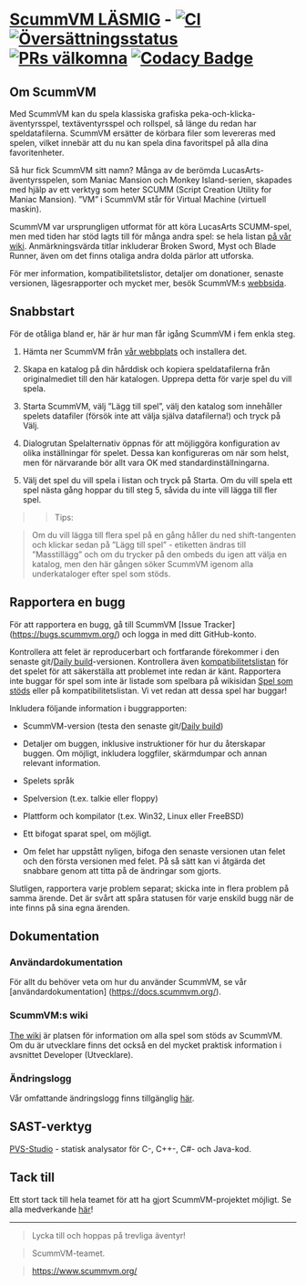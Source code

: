 # [ScummVM LÄSMIG](https://www.scummvm.org/) - [![CI](https://github.com/scummvm/scummvm/actions/workflows/ci.yml/badge.svg)](https://github.com/scummvm/scummvm/actions/workflows/ci.yml) [![Översättningsstatus](https://translations.scummvm.org/widgets/scummvm/-/scummvm/svg-badge.svg)](https://translations.scummvm.org/engage/scummvm/?utm_source=widget) [![PRs välkomna](https://img.shields.io/badge/PRs-welcome-brightgreen.svg)](CONTRIBUTING.md#pull-requests) [![Codacy Badge](https://app.codacy.com/project/badge/Grade/e06e5b18f8464fef859b5a7f78d10357)](https://www.codacy.com/gh/scummvm/scummvm/dashboard?utm_source=github.com&amp;utm_medium=referral&amp;utm_content=scummvm/scummvm&amp;utm_campaign=Badge_Grade)



## Om ScummVM



Med ScummVM kan du spela klassiska grafiska peka-och-klicka-äventyrsspel, textäventyrsspel och rollspel, så länge du redan har speldatafilerna. ScummVM ersätter de körbara filer som levereras med spelen, vilket innebär att du nu kan spela dina favoritspel på alla dina favoritenheter.



Så hur fick ScummVM sitt namn? Många av de berömda LucasArts-äventyrsspelen, som Maniac Mansion och Monkey Island-serien, skapades med hjälp av ett verktyg som heter SCUMM (Script Creation Utility for Maniac Mansion). ”VM” i ScummVM står för Virtual Machine (virtuell maskin).



ScummVM var ursprungligen utformat för att köra LucasArts SCUMM-spel, men med tiden har stöd lagts till för många andra spel: se hela listan [på vår wiki](https://wiki.scummvm.org/index.php?title=Category:Supported_Games). Anmärkningsvärda titlar inkluderar Broken Sword, Myst och Blade Runner, även om det finns otaliga andra dolda pärlor att utforska.



För mer information, kompatibilitetslistor, detaljer om donationer, senaste versionen, lägesrapporter och mycket mer, besök ScummVM:s [webbsida](https://www.scummvm.org/).



## Snabbstart



För de otåliga bland er, här är hur man får igång ScummVM i fem enkla steg.



1. Hämta ner ScummVM från [vår webbplats](https://www.scummvm.org/downloads/) och installera det.



2. Skapa en katalog på din hårddisk och kopiera speldatafilerna från originalmediet till den här katalogen. Upprepa detta för varje spel du vill spela.



3. Starta ScummVM, välj ”Lägg till spel”, välj den katalog som innehåller spelets datafiler (försök inte att välja själva datafilerna!) och tryck på Välj.



4. Dialogrutan Spelalternativ öppnas för att möjliggöra konfiguration av olika inställningar för spelet. Dessa kan konfigureras om när som helst, men för närvarande bör allt vara OK med standardinställningarna.



5. Välj det spel du vill spela i listan och tryck på Starta. Om du vill spela ett spel nästa gång hoppar du till steg 5, såvida du inte vill lägga till fler spel.



>

> > Tips:

>

> Om du vill lägga till flera spel på en gång håller du ned shift-tangenten och klickar sedan på ”Lägg till spel” - etiketten ändras till ”Masstillägg” och om du trycker på den ombeds du igen att välja en katalog, men den här gången söker ScummVM igenom alla underkataloger efter spel som stöds.







## Rapportera en bugg



För att rapportera en bugg, gå till ScummVM [Issue Tracker] (https://bugs.scummvm.org/) och logga in med ditt GitHub-konto.



Kontrollera att felet är reproducerbart och fortfarande förekommer i den senaste git/[Daily build](https://buildbot.scummvm.org/#/dailybuilds)-versionen. Kontrollera även [kompatibilitetslistan](https://www.scummvm.org/compatibility/) för det spelet för att säkerställa att problemet inte redan är känt. Rapportera inte buggar för spel som inte är listade som spelbara på wikisidan [Spel som stöds](https://wiki.scummvm.org/index.php?title=Category:Supported_Games) eller på kompatibilitetslistan. Vi vet redan att dessa spel har buggar!



Inkludera följande information i buggrapporten:



- ScummVM-version (testa den senaste git/[Daily build](https://buildbot.scummvm.org/#/dailybuilds))

- Detaljer om buggen, inklusive instruktioner för hur du återskapar buggen. Om möjligt, inkludera loggfiler, skärmdumpar och annan relevant information.

- Spelets språk

- Spelversion (t.ex. talkie eller floppy)

- Plattform och kompilator (t.ex. Win32, Linux eller FreeBSD)

- Ett bifogat sparat spel, om möjligt.

- Om felet har uppstått nyligen, bifoga den senaste versionen utan felet och den första versionen med felet. På så sätt kan vi åtgärda det snabbare genom att titta på de ändringar som gjorts.



Slutligen, rapportera varje problem separat; skicka inte in flera problem på samma ärende. Det är svårt att spåra statusen för varje enskild bugg när de inte finns på sina egna ärenden.



## Dokumentation



### Användardokumentation



För allt du behöver veta om hur du använder ScummVM, se vår [användardokumentation] (https://docs.scummvm.org/).



### ScummVM:s wiki



[The wiki](https://wiki.scummvm.org/) är platsen för information om alla spel som stöds av ScummVM. Om du är utvecklare finns det också en del mycket praktisk information i avsnittet Developer (Utvecklare).



### Ändringslogg



Vår omfattande ändringslogg finns tillgänglig [här](NEWS.md).



## SAST-verktyg



[PVS-Studio](https://pvs-studio.com/en/pvs-studio/?utm_source=github&utm_medium=organic&utm_campaign=open_source) - statisk analysator för C-, C++-, C#- och Java-kod.



## Tack till



Ett stort tack till hela teamet för att ha gjort ScummVM-projektet möjligt. Se alla medverkande [här](AUTHORS)!



-----



> Lycka till och hoppas på trevliga äventyr\!

> ScummVM-teamet.

> <https://www.scummvm.org/>
